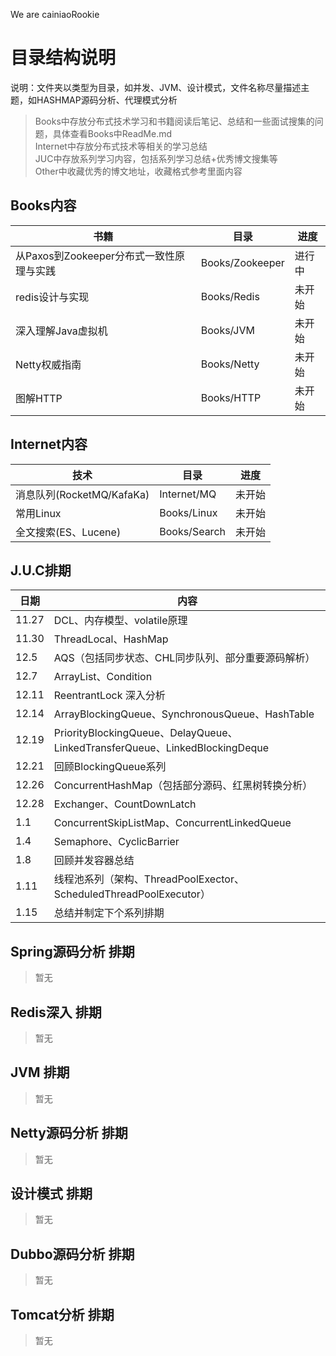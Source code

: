 We are cainiaoRookie

# 目录结构说明
说明：文件夹以类型为目录，如并发、JVM、设计模式，文件名称尽量描述主题，如HASHMAP源码分析、代理模式分析 
> Books中存放分布式技术学习和书籍阅读后笔记、总结和一些面试搜集的问题，具体查看Books中ReadMe.md  
> Internet中存放分布式技术等相关的学习总结  
> JUC中存放系列学习内容，包括系列学习总结+优秀博文搜集等  
> Other中收藏优秀的博文地址，收藏格式参考里面内容

## Books内容
|书籍|目录|进度|
|------|------|------|
|从Paxos到Zookeeper分布式一致性原理与实践|Books/Zookeeper|进行中|
|redis设计与实现|Books/Redis|未开始|
|深入理解Java虚拟机|Books/JVM|未开始|
|Netty权威指南|Books/Netty|未开始|
|图解HTTP|Books/HTTP|未开始|

## Internet内容
|技术|目录|进度|
|------|------|------|
|消息队列(RocketMQ/KafaKa)|Internet/MQ|未开始|
|常用Linux|Books/Linux|未开始|
|全文搜索(ES、Lucene)|Books/Search|未开始|

## J.U.C排期
|日期|内容|
|------|------|
|11.27|DCL、内存模型、volatile原理|
|11.30|ThreadLocal、HashMap|
|12.5|AQS（包括同步状态、CHL同步队列、部分重要源码解析） |
|12.7|ArrayList、Condition|
|12.11|ReentrantLock 深入分析|
|12.14|ArrayBlockingQueue、SynchronousQueue、HashTable|
|12.19|PriorityBlockingQueue、DelayQueue、LinkedTransferQueue、LinkedBlockingDeque|
|12.21|回顾BlockingQueue系列|
|12.26|ConcurrentHashMap（包括部分源码、红黑树转换分析）|
|12.28|Exchanger、CountDownLatch|
|1.1|ConcurrentSkipListMap、ConcurrentLinkedQueue|
|1.4|Semaphore、CyclicBarrier|
|1.8|回顾并发容器总结|
|1.11|线程池系列（架构、ThreadPoolExector、ScheduledThreadPoolExecutor）|
|1.15|总结并制定下个系列排期|

## Spring源码分析 排期
>暂无

## Redis深入 排期
>暂无

## JVM 排期
>暂无

## Netty源码分析 排期
>暂无

## 设计模式 排期
>暂无

## Dubbo源码分析 排期
>暂无

## Tomcat分析 排期
>暂无


